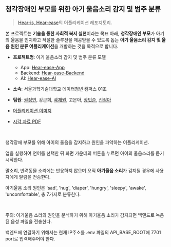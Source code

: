 ## 청각장애인 부모를 위한 아기 울음소리 감지 및 범주 분류

>[Hear-is, Hear-ease](https://github.com/Hear-is-Hear-ease)의 어플리케이션 레포지토리.

본 프로젝트는 **기술을 통한 사회적 복지 실현**이라는 목표 아래, **청각장애인 부모**가 아기의 울음을 인지하고 적절한 솔루션을 제공받을 수 있도록 돕는 **아기 울음소리 감지 및 울음 원인 분류 어플리케이션**을 개발하는 것을 목적으로 합니다.

- **프로젝트명**: 아기 울음소리 감지 및 범주 분류 모델

  - App: [Hear-ease-App](https://github.com/Hear-is-Hear-ease/Hear-ease-App)
  - Backend: [Hear-ease-Backend](https://github.com/Hear-is-Hear-ease/Hear-ease-Backend)
  - AI: [Hear-ease-AI](https://github.com/Hear-is-Hear-ease/Hear-ease-AI)

- **소속**: 서울과학기술대학교 데이터청년 캠퍼스 01조
- **팀원**: [권정연](https://github.com/kyuleeee), 강근희, [곽재원](https://github.com/jaewonE), 고은아, [장민준](https://github.com/MinJunJA), [신정아](https://github.com/JeongaShin)
- [어플리케이션 이미지](https://github.com/Hear-is-Hear-ease/.github/blob/main/assets/screenshots)
- [시각 자료 PDF](https://github.com/Hear-is-Hear-ease/.github/blob/main/doc/poster.pdf)

<br>

청각장애 부모를 위해 아이의 울음을 감지하고 원인을 파악하는 어플리케이션.

앱을 실행하여 언어를 선택한 뒤 화면 가운데의 버튼을 누르면 아이의 울음소리를 듣기 시작한다.

말소리, 반려동물 소리에는 반응하지 않으며 오직 **아기울음 소리**가 감지될 경우에 사용자에게 알림을 전송한다.

아기울음 소리 원인은 'sad', 'hug', 'diaper', 'hungry', 'sleepy', 'awake', 'uncomfortable', 총 7가지로 분류한다.

<br>

주의: 아기울음 소리의 원인을 분석하기 위해 아기울음 소리가 감지되면 백앤드로 녹음된 음성 파일을 전송한다.

백엔드에 연결하기 위해서는 현재 IP주소를 .env 파일의 API_BASE_ROOT에 7701 port로 입력해주어야 한다.

